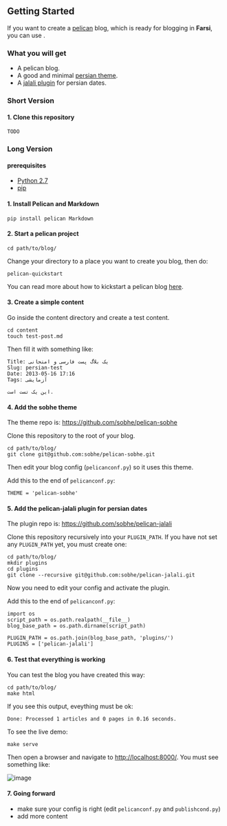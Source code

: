 ## Getting Started

If you want to create a [pelican](http://getpelican.com) blog, which is ready for blogging in **Farsi**, you can use .

### What you will get

* A pelican blog.
* A good and minimal [persian theme](https://github.com/sobhe/pelican-sobhe).
* A [jalali plugin](https://github.com/sobhe/pelican-jalali) for persian dates.

### Short Version

#### 1. Clone this repository

`TODO`

### Long Version

#### prerequisites

* [Python 2.7](http://python.org/download/)
* [pip](http://www.pip-installer.org/en/latest/installing.html)

#### 1. Install Pelican and Markdown

`pip install pelican Markdown`

#### 2. Start a pelican project

`cd path/to/blog/`

Change your directory to a place you want to create you blog, then do:

`pelican-quickstart`

You can read more about how to kickstart a pelican blog [here](http://docs.getpelican.com/en/latest/getting_started.html#kickstart-your-site).

#### 3. Create a simple content

Go inside the content directory and create a test content.

```
cd content
touch test-post.md
```

Then fill it with something like:

    Title: یک بلاگ پست فارسی و امتحانی
    Slug: persian-test
    Date: 2013-05-16 17:16
    Tags: آزمایشی
    
    این یک تست است.

#### 4. Add the sobhe theme

The theme repo is: <https://github.com/sobhe/pelican-sobhe>

Clone this repository to the root of your blog.

```
cd path/to/blog/
git clone git@github.com:sobhe/pelican-sobhe.git
```

Then edit your blog config (`pelicanconf.py`) so it uses this theme.

Add this to the end of `pelicanconf.py`:

`THEME = 'pelican-sobhe'`

#### 5. Add the pelican-jalali plugin for persian dates

The plugin repo is: <https://github.com/sobhe/pelican-jalali>

Clone this repository recursively into your `PLUGIN_PATH`. If you have not set any `PLUGIN_PATH` yet, you must create one:

    cd path/to/blog/
    mkdir plugins
    cd plugins
    git clone --recursive git@github.com:sobhe/pelican-jalali.git

Now you need to edit your config and activate the plugin.

Add this to the end of `pelicanconf.py`:

    import os
    script_path = os.path.realpath(__file__)
    blog_base_path = os.path.dirname(script_path)
    
    PLUGIN_PATH = os.path.join(blog_base_path, 'plugins/')
    PLUGINS = ['pelican-jalali']

#### 6. Test that everything is working

You can test the blog you have created this way:

```
cd path/to/blog/
make html
```

If you see this output, eveything must be ok:

    Done: Processed 1 articles and 0 pages in 0.16 seconds.

To see the live demo:

```
make serve
```

Then open a browser and navigate to <http://localhost:8000/>. You must see something like:

![image](http://https://raw.github.com/sobhe/pelican-sobhe/gh-pages/screenshot/bare.png)

#### 7. Going forward

* make sure your config is right (edit `pelicanconf.py` and `publishcond.py`)
* add more content

